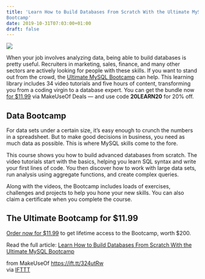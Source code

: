 ```yaml
---
title: 'Learn How to Build Databases From Scratch With the Ultimate MySQL
Bootcamp'
date: 2019-10-31T07:03:00+01:00
draft: false
---
```


![](https://static.makeuseof.com/wp-content/uploads/2019/10/sale_22543_primary_image.jpg)

When your job involves analyzing data, being able to build databases is pretty useful. Recruiters in marketing, sales, finance, and many other sectors are actively looking for people with these skills. If you want to stand out from the crowd, the [Ultimate MySQL Bootcamp](https://deals.makeuseof.com/sales/the-ultimate-mysql-bootcamp-go-from-sql-beginner-to-expert?utm_source=makeuseof.com&utm_medium=referral&utm_campaign=the-ultimate-mysql-bootcamp-go-from-sql-beginner-to-expert&utm_term=scsf-345757&utm_content=a0x1P000004Mq2K&scsonar=1) can help. This learning library includes 34 video tutorials and five hours of content, transforming you from a coding virgin to a database expert. You can get the bundle now [for $11.99](https://deals.makeuseof.com/sales/the-ultimate-mysql-bootcamp-go-from-sql-beginner-to-expert?utm_source=makeuseof.com&utm_medium=referral&utm_campaign=the-ultimate-mysql-bootcamp-go-from-sql-beginner-to-expert&utm_term=scsf-345757&utm_content=a0x1P000004Mq2K&scsonar=1) via MakeUseOf Deals — and use code **20LEARN20** for 20% off.

**Data Bootcamp**
-----------------

For data sets under a certain size, it’s easy enough to crunch the numbers in a spreadsheet. But to make good decisions in business, you need as much data as possible. This is where MySQL skills come to the fore.

This course shows you how to build advanced databases from scratch. The video tutorials start with the basics, helping you learn SQL syntax and write your first lines of code. You then discover how to work with large data sets, run analysis using aggregate functions, and create complex queries.

Along with the videos, the Bootcamp includes loads of exercises, challenges and projects to help you hone your new skills. You can also claim a certificate when you complete the course.

**The Ultimate Bootcamp for $11.99**
------------------------------------

[Order now for $11.99](https://deals.makeuseof.com/sales/the-ultimate-mysql-bootcamp-go-from-sql-beginner-to-expert?utm_source=makeuseof.com&utm_medium=referral&utm_campaign=the-ultimate-mysql-bootcamp-go-from-sql-beginner-to-expert&utm_term=scsf-345757&utm_content=a0x1P000004Mq2K&scsonar=1) to get lifetime access to the Bootcamp, worth $200.

Read the full article: [Learn How to Build Databases From Scratch With the Ultimate MySQL Bootcamp](https://www.makeuseof.com/tag/learn-build-databases-scratch-ultimate-mysql-bootcamp/)

  
  
from MakeUseOf https://ift.tt/324utRw  
via [IFTTT](https://ifttt.com/?ref=da&site=blogger)